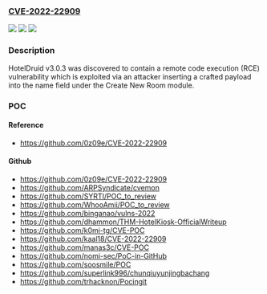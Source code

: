 ### [CVE-2022-22909](https://cve.mitre.org/cgi-bin/cvename.cgi?name=CVE-2022-22909)
![](https://img.shields.io/static/v1?label=Product&message=n%2Fa&color=blue)
![](https://img.shields.io/static/v1?label=Version&message=n%2Fa&color=blue)
![](https://img.shields.io/static/v1?label=Vulnerability&message=n%2Fa&color=brighgreen)

### Description

HotelDruid v3.0.3 was discovered to contain a remote code execution (RCE) vulnerability which is exploited via an attacker inserting a crafted payload into the name field under the Create New Room module.

### POC

#### Reference
- https://github.com/0z09e/CVE-2022-22909

#### Github
- https://github.com/0z09e/CVE-2022-22909
- https://github.com/ARPSyndicate/cvemon
- https://github.com/SYRTI/POC_to_review
- https://github.com/WhooAmii/POC_to_review
- https://github.com/binganao/vulns-2022
- https://github.com/dhammon/THM-HotelKiosk-OfficialWriteup
- https://github.com/k0mi-tg/CVE-POC
- https://github.com/kaal18/CVE-2022-22909
- https://github.com/manas3c/CVE-POC
- https://github.com/nomi-sec/PoC-in-GitHub
- https://github.com/soosmile/POC
- https://github.com/superlink996/chunqiuyunjingbachang
- https://github.com/trhacknon/Pocingit

